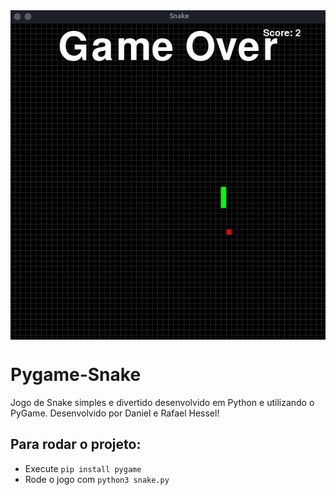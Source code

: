 <img align="center" src="./assets/gameImage.png" />

# Pygame-Snake
Jogo de Snake simples e divertido desenvolvido em Python e utilizando o PyGame.
Desenvolvido por Daniel e Rafael Hessel!

## Para rodar o projeto:
<ul>
  <li>Execute <code>pip install pygame</code></li>
  <li>Rode o jogo com <code>python3 snake.py</code></li>
<lu>
